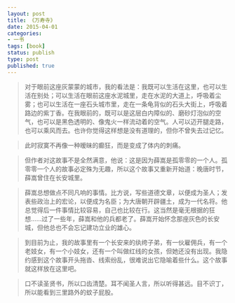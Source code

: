 ```yaml
---
layout: post
title: 《万寿寺》
date: 2015-04-01
categories:
- 一书
tags: [book]
status: publish
type: post
published: true
---
```


>对于眼前这座灰蒙蒙的城市，我的看法是：我既可以生活在这里，也可以生活在别处；可以生活在眼前这座水泥城里，走在水泥的大道上，呼吸着尘雾；也可以生活在一座石头城市里，走在一条龟背似的石头大街上，呼吸着路边的紫丁香。在我眼前的，既可以是这层白内障似的、磨砂灯泡似的空气，也可以是黑色透明的、像鬼火一样流动着的空气。人可以迈开腿走路，也可以乘风而去。也许你觉得这样想是没有道理的，但你不曾失去过记忆。

>此时寂寞不再像一种暧昧的癫狂，而是变成了体内的刺痛。

>但作者对这故事不是全然满意，他说：这是因为薛嵩是孤零零的一个人。孤零零一个人的故事必定殊为无趣，所以这个故事又重新开始道：晚唐时节，薛嵩曾住在长安城里。

>薛嵩总想做点不同凡响的事情。比方说，写些道德文章，以便成为圣人；发表些政治上的宏论，以便成为名臣；为大唐朝开辟疆土，成为一代名将。他总觉得后一件事情比较容易，自己也比较在行。这当然是毫无根据的狂想……过了一些年，薛嵩和他的兵都老了。薛嵩开始怀念那座灰色的长安城，但他总也不会忘记建功立业的雄心。

>到目前为止，我的故事里有一个长安来的纨绔子弟，有一伙雇佣兵，有一个老妓女，有一个小妓女，还有一个叫做红线的女孩，但她还没有出现。我隐约感到这个故事开头拖沓、线索纷乱，很难说出它隐喻着些什么。这个故事就这样放在这里吧。

>口不读圣贤书，所以口齿清楚。耳不闻圣人言，所以听得甚远。目不识丁，所以能看到三里路外的蚊子屁股。